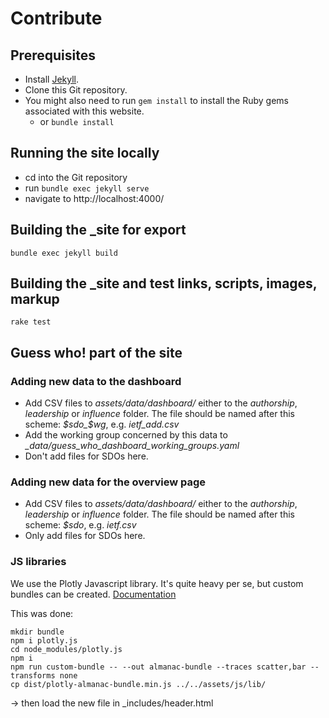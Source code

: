 # Contribute

## Prerequisites

* Install [Jekyll](https://jekyllrb.com/docs/installation/).
* Clone this Git repository.
* You might also need to run `gem install` to install the Ruby gems
  associated with this website.
  - or `bundle install`

## Running the site locally

* cd into the Git repository
* run `bundle exec jekyll serve`
* navigate to http://localhost:4000/

## Building the _site for export

`bundle exec jekyll build`

## Building the _site and test links, scripts, images, markup

`rake test`

## Guess who! part of the site

### Adding new data to the dashboard

- Add CSV files to *assets/data/dashboard/* either to the *authorship*,
  *leadership* or *influence* folder. The file should be named after
  this scheme: *$sdo_$wg*, e.g. *ietf_add.csv*
- Add the working group concerned by this data to *_data/guess_who_dashboard_working_groups.yaml*
- Don't add files for SDOs here.

### Adding new data for the overview page

- Add CSV files to *assets/data/dashboard/* either to the *authorship*,
  *leadership* or *influence* folder. The file should be named after
  this scheme: *$sdo*, e.g. *ietf.csv*
- Only add files for SDOs here.

### JS libraries

We use the Plotly Javascript library. It's quite heavy per se, but
custom bundles can be created. [Documentation](https://github.com/plotly/plotly.js/blob/master/CUSTOM_BUNDLE.md)

This was done:

```
mkdir bundle
npm i plotly.js
cd node_modules/plotly.js
npm i
npm run custom-bundle -- --out almanac-bundle --traces scatter,bar --transforms none
cp dist/plotly-almanac-bundle.min.js ../../assets/js/lib/
```

→ then load the new file in _includes/header.html

